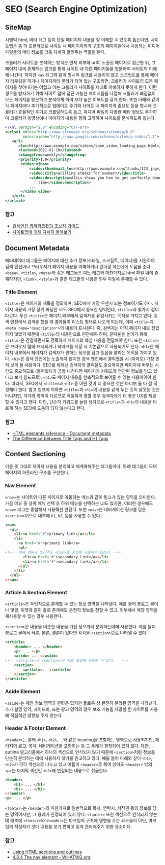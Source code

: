 # SEO (Search Engine Optimization)

## SiteMap
시맨틱 html, 메타 태그 등이 단일 페이지의 내용을 잘 이해할 수 있도록 돕는다면, 
사이트맵은 좀 더 포괄적으로 사이트 내 페이지끼리의 구조와 페이지들에서 사용되는 미디어 파일들의 메타 정보를 더욱 자세히 알려주는 역할을 한다.

크롤러가 사이트를 분석하는 방식은 먼저 외부에 url이 노출된 페이지로 접근한 뒤, 
그 페이지 내에 존재하는 링크를 통해 사이트 내 다른 페이지들을 방문하여 사이트의 이해해 나간다.
하지만 `<a>` 태그와 같이 명시적 링크를 사용하지 않고 스크립트를 통해 페이지 라우팅을 하거나 페이지끼리 분리가 되어 있는 구조라면, 
크롤러가 사이트의 모든 페이지를 찾아내기는 어렵고 이는 크롤러가 사이트를 제대로 이해하지 못하게 한다. 
이런 경우를 방지하기 위해 사이트 맵에 접근 가능한 페이지들을 나열해 크롤러가 빠짐없이 모든 페이지를 방문하고 분석하게 하여 보다 높은 이해도를 갖게 한다.
또한 아래와 같이 각 페이지마다 추가적으로 업데이트 주기와 사이트 내 페이지의 중요도 등을 명시해 크롤러가 효율적인 주기로 크롤링하도록 돕고, 
미디어 파일의 다양한 메타 정보도 추가하여 크롤러가 동영상이나 이미지의 내용을 함께 고려하여 사이트를 분석하도록 돕는다.

```xml
<?xml version="1.0" encoding="UTF-8"?>
<urlset xmlns="http://www.sitemaps.org/schemas/sitemap/0.9"
        xmlns:video="http://www.google.com/schemas/sitemap-video/1.1">
   <url>
      <loc>http://www.example.com/videos/some_video_landing_page.html</loc>
      <lastmod>2021-01-10</lastmod>
      <changefreq>weekly</changefreq>
      <priority>1.0</priority>
       <video:video>
           <video:thumbnail_loc>http://www.example.com/thumbs/123.jpg</video:thumbnail_loc>
           <video:title>Grilling steaks for summer</video:title>
           <video:description>Alkis shows you how to get perfectly done steaks every
               time</video:description>
           ...
       </video:video>
   </url>
</urlset> 
```

### 참고
- [검색엔진 최적화(SEO) 초보자 가이드](https://developers.google.com/search/docs/beginner/seo-starter-guide?hl=ko)
- [사이트맵에 대해 자세히 알아보기](https://developers.google.com/search/docs/advanced/sitemaps/overview?hl=ko)

## Document Metadata

메타데이터 태그들은 페이지에 대한 추가 정보(스타일, 스크립트, 데이터)를 지원하여 
검색 엔진이나 브라우저가 페이지 내용을 이해하거나 렌더링 하는데에 도움을 준다.
`<base>`, `<title>`, `<meta>`와 같은 태그들은 여느 태그와 마찬가지로 html 파일 내에 존재하지만,
`<link>`, `<style>`과 같은 태그들의 내용은 외부 파일에 존재할 수 있다. 

### Title Element
`<title>`은 페이지의 제목을 정의하며, SEO에서 가장 우선시 되는 정보이기도 하다.
페이지 내용의 가장 상위 헤딩인 `h1`도 SEO에서 중요한 영역인데, `<title>`과 몇가지 점이 다르다.
우선 `<title>`은 페이지 외부에서 검색자를 유입시키는 목적을 가지고 있다.
검색 엔진에서 검색을 했을 때 결과들이 리스트 형태로 나오게 되는데, 이때 `<title>`과 `<meta name="description">`의 내용이 표시된다.
즉, 검색자는 아직 페이지 내로 진입하지 않았기 때문에 `<title>`의 내용만으로 판단해야 하며,
클릭율을 높이기 위해 `<title>`은 간결하면서도 정확하게 페이지의 핵심 내용을 전달해야 한다.
또한 `<title>`은 브라우저 탭에 표시되거나 북마크를 저장 시 기본값으로 사용되기도 한다.
`<h1>`은 페이지 내부에서 페이지가 검색자가 원하는 정보를 담고 있음을 알리는 목적을 가지고 있다.
`<h1>`은 검색 엔진에는 노출되지 않지만 검색 엔진에서 클릭했을 시 (아마도) 가장 먼저 보게 될 내용이다.
SEO를 위해선 검색자의 클릭율도 중요하지만 페이지에 머무는 시간도 중요하므로 
(들어왔다가 금방 나간다면 페이지가 키워드와 연관된 정보를 담고 있다고 보기 힘드므로),
`<h1>`도 페이지 내용을 함축적으로 보여줄 수 있는 내용이어야 한다.
따라서, SEO에서 `<title>`과 `<h1>` 중 어떤 것이 더 중요한 것은 아니며 둘 다 잘 작성해야 한다.
참고 링크에 의하면 `<title>`과 `<h1>`의 내용을 같게 두는 것이 잘못된 것은 아니지만, 
각각의 목적이 다르므로 적절하게 정할 경우 검색자에게 더 좋은 UX를 제공할 수 있다고 한다.
다만, 단순히 키워드를 늘릴 생각으로 `<title>`과 `<h1>`의 내용을 다르게 하는 SEO에 도움이 되지 않는다고 한다.

### 참고
- [HTML elements reference - Document metadata](https://developer.mozilla.org/en-US/docs/Web/HTML/Element#document_metadata)
- [The Difference between Title Tags and H1 Tags](https://monsido.com/difference-title-tags-h1-tags)

## Content Sectioning

이름 뜻 그대로 페이지 내용을 분리하고 체계화해주는 태그들이다.
아래 태그들이 모여 페이지의 아웃라인 구조를 구성한다.

### Nav Element
`<nav>`는 사이트의 다른 페이지로 이동하는 메뉴와 같이 링크가 있는 영역을 의미한다. 
가끔 메뉴 중 상위 메뉴 선택 후 하위 메뉴를 선택하는 UI도 있지만, 이러한 경우에도 `<nav>` 태그는 중첩해서 사용해선 안된다.
또한 `<nav>`는 네비게이션 링크를 담은 `<section>`이므로 내부에 `h1`, `h2`, 등을 사용할 수 있다.

```html
<nav>
  <ul>
    <li><a href="#">primary link</a></li>
    <li>
      <a href="#">primary link</a>
      <ul>
<!--  하위 메뉴가 있더라도 <nav>를 중첩해 사용하지 않는다. -->
        <li><a href="#">secondary link</a></li>
        <li><a href="#">secondary link</a></li>
      </ul>
    </li>
  </ul>
</nav>
```

### Article & Section Element

`<article>`은 독립적으로 존재할 수 있는 정보 영역을 나타낸다.
예를 들어 블로그 글이나 댓글, 위젯과 같이 홀로 존재해도 온전히 정보를 전할 수 있고,
외부에서 해당 영역을 재사용할 수 있는 경우 사용한다. 

`<section>`은 내용을 비슷한 내용을 가진 정보끼리 분리하는데에 사용한다.
예를 들어 블로그 글에서 서론, 본론, 결론이 있다면 각각을 `<section>`으로 나타낼 수 있다.

```html
<article>
    <header> ... </header>
    <p> ... </p>
    <aside> ... </aside>
<!-- <article>과 <section>은 서로 중첩해 사용할 수 있다.   -->
    <section>
        <article>...</article>
    </section>
</article>
```

### Aside Element

`<aside>`는 메인 정보 영역과 관련은 있지만 플로우 상 완전히 분리된 영역을 나타낸다.
추가 설명 영역, 사이드바, 또는 광고 영역의 경우 보조 기능을 제공할 뿐 사이트를 사용에 직접적인 영향을 주지 않는다.

### Header & Footer Element

`<header>`는 본래 `<h1>`, `<h2>`, ...와 같은 heading을 포함하는 영역으로 사용되지만,
페이지의 로고, 목차, 네비게이션을 포함하는 등 그 용례가 한정되어 있지 않다.
다만, outline 알고리즘에서 하나의 섹션으로 인식되지 않기 때문에 `<section>`처럼 정보를 단순히 분리하는 데에 사용하지 않기를 권고하고 있다.
예를 들어 아래와 같이 `<h1>`, `<h2>`가 각각 섹션으로 나누고 있고 이들이 `<header>`로 묶여 있어도 
`<header>` 밖의 `<p>`는 마지막 섹션인 `<h2>`에 연결되는 내용으로 취급한다.

```html
<header>
    <h1> ... </h1>
    <h2> ... </h2>
</header>
<p> ... </p>
```

`<footer>`는 `<header>`와 마찬가지로 일반적으로 목차, 연락처, 저작권 등의 정보를 담는 영역이지만,
그 용례가 한정되어 있지 않다.
`<footer>` 또한 섹션으로 인식되지 않는데 애초에 `<footer>`와 `<header>`는 마크업의 구조에 영향을 주는 요소들이 아닌,
마크업의 작성자가 보다 내용을 보기 편하고 쉽게 관리해주기 위한 요소이다.

### 참고
- [Using HTML sections and outlines](https://developer.mozilla.org/en-US/docs/Web/Guide/HTML/Using_HTML_sections_and_outlines#The_HTML5_outline_algorithm)
- [4.3.4 The nav element - WHATWG.org](https://html.spec.whatwg.org/multipage/sections.html#the-nav-element)
